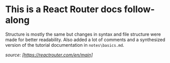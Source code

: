 # This is a React Router docs follow-along

Structure is mostly the same but changes in syntax and file structure were made for better readability. Also added a lot of comments and a synthesized version of the tutorial documentation in `notes\basics.md`.

_source: [https://reactrouter.com/en/main]_
